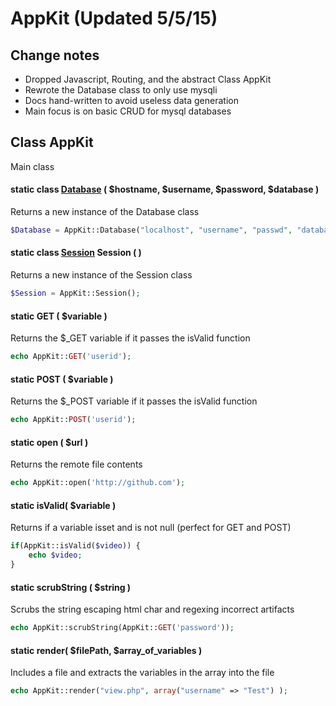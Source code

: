 # AppKit (Updated 5/5/15)

Change notes
------------

* Dropped Javascript, Routing, and the abstract Class AppKit
* Rewrote the Database class to only use mysqli 
* Docs hand-written to avoid useless data generation
* Main focus is on basic CRUD for mysql databases

## Class AppKit
Main class 

#### static class [Database](docs/Database.md "Database") ( $hostname, $username, $password, $database )
Returns a new instance of the Database class
```php
$Database = AppKit::Database("localhost", "username", "passwd", "database_name");
```

#### static class [Session](docs/Session.md "Session") Session ( )
Returns a new instance of the Session class
```php
$Session = AppKit::Session();
```

#### static GET ( $variable )
Returns the $_GET variable if it passes the isValid function
```php
echo AppKit::GET('userid');
```

#### static POST ( $variable )
Returns the $_POST variable if it passes the isValid function
```php
echo AppKit::POST('userid');
```

#### static open ( $url )
Returns the remote file contents
```php
echo AppKit::open('http://github.com');
```

#### static isValid( $variable )
Returns if a variable isset and is not null (perfect for GET and POST)
```php
if(AppKit::isValid($video)) {
	echo $video;
}
```

#### static scrubString ( $string )
Scrubs the string escaping html char and regexing incorrect artifacts
```php
echo AppKit::scrubString(AppKit::GET('password'));
```

#### static render( $filePath, $array_of_variables )
Includes a file and extracts the variables in the array into the file
```php
echo AppKit::render("view.php", array("username" => "Test") );
```


